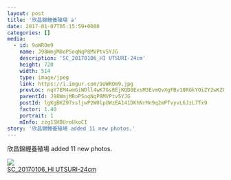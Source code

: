 ```yaml
---
layout: post
title: '欣昌錦鯉養殖場 a' 
date: 2017-01-07T05:15:59+0000 
categories: [] 
media:
  - id: 9oWROm9
    name: J98WmjMBoPSoqNqP8MVPtv5YJG
    description: 'SC_20170106_HI UTSURI-24cm'   
    height: 720
    width: 514
    type: image/jpeg
    link: https://i.imgur.com/9oWROm9.jpg
    prevLoc: nqY7EM4wmGiWDll4wK7Gs8EjKQD8ExsM3EvmQvXgFBv10RGkYOiZY2wKZRZguonpPQWA3yClWJjwO26vtA2DVDAZzGF3yW9y1p0EiGD7J7p6MxIo9l11p4gLFOGGMjBnAzI6Kg4nB85Jc1xPJn7GD2iMXnqXlLMAuoQJgprrB5FLKZOV4xxJC95op79vw5sLxpRBYPODtlElBXGOk6U3nA8No7n0CXY88n3mO2SL15D4LXvlUgvk72okzxtM0vnMRZJO
    parentId: J98WmjMBoPSoqNqP8MVPtv5YJG
    postId: lgKgBKZ97xsljwP2W0lpUWzEA141DKhNrMn9q2mPTvyvL6JzL7Tx9
    factor: 1.40
    portrait: 1
    mInfo: zzg1SHBUroUkoCI
story: '欣昌錦鯉養殖場 added 11 new photos.'  
---
```


欣昌錦鯉養殖場 added 11 new photos.


[//]: #media:  
<a href="https://i.imgur.com/9oWROm9.jpg"><img class="postImage" src="https://i.imgur.com/9oWROm9h.jpg" />  
SC_20170106_HI UTSURI-24cm  
 </a>   
